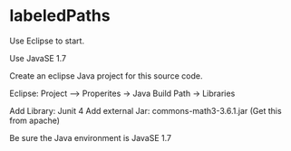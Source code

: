 # labeledPaths

Use Eclipse to start.

Use JavaSE 1.7   

Create an eclipse Java project for this source code.

Eclipse: Project --> Properites → Java Build Path → Libraries

Add Library: Junit 4
Add external Jar: commons-math3-3.6.1.jar
(Get this from apache)

Be sure the Java environment is JavaSE 1.7
